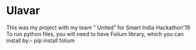 # Ulavar
This was my project with my team " United" for Smart India Hackathon'19
To run python files, you will need to have Folium library, which you can install by:-   pip install folium
